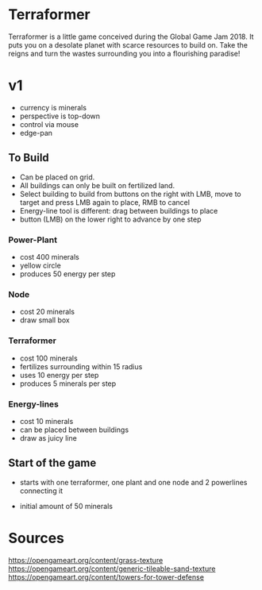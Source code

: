 # Terraformer
Terraformer is a little game conceived during the Global Game Jam 2018. It puts you on a desolate planet with scarce resources to build on. Take the reigns and turn the wastes surrounding you into a flourishing paradise!

# v1

* currency is minerals
* perspective is top-down
* control via mouse
* edge-pan


## To Build

* Can be placed on grid.
* All buildings can only be built on fertilized land.
* Select building to build from buttons on the right with LMB, move to target and press LMB again to place, RMB to cancel
* Energy-line tool is different: drag between buildings to place
* button (LMB) on the lower right to advance by one step

### Power-Plant
* cost 400 minerals
* yellow circle
* produces 50 energy per step

### Node
* cost 20 minerals 
* draw small box

### Terraformer
* cost 100 minerals
* fertilizes surrounding within 15 radius
* uses 10 energy per step
* produces 5 minerals per step

### Energy-lines
* cost 10 minerals
* can be placed between buildings
* draw as juicy line

## Start of the game
* starts with one terraformer, one plant and one node and 2 powerlines connecting it

* initial amount of 50 minerals

# Sources
https://opengameart.org/content/grass-texture
https://opengameart.org/content/generic-tileable-sand-texture
https://opengameart.org/content/towers-for-tower-defense
